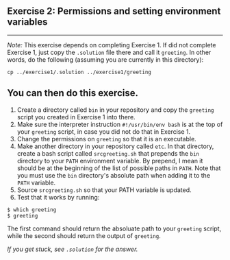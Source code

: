 ## Exercise 2: Permissions and setting environment variables

-------------------------------------------------------------------------------
*Note:* This exercise depends on completing Exercise 1. If did not complete
Exercise 1, just copy the `.solution` file there and call it `greeting`. In
other words, do the following (assuming you are currently in this directory):
```
cp ../exercise1/.solution ../exercise1/greeting
```
You can then do this exercise.
-------------------------------------------------------------------------------

1. Create a directory called `bin` in your repository and copy the `greeting` script you created in Exercise 1 into there. 
2. Make sure the interpreter instruction `#!/usr/bin/env bash` is at the top of your `greeting` script, in case you did not do that in Exercise 1.
3. Change the permissions on `greeting` so that it is an executable.
4. Make another directory in your repository called `etc`. In that directory, create a bash script called `srcgreeting.sh` that prepends the `bin` directory to your `PATH` environment variable. By prepend, I mean it should be at the beginning of the list of possible paths in `PATH`. Note that you must use the `bin` directory's absolute path when adding it to the `PATH` variable.
5. Source `srcgreeting.sh` so that your PATH variable is updated.
6. Test that it works by running:
```
$ which greeting
$ greeting
```
   The first command should return the absoluate path to your `greeting` script, while the second should return the output of `greeting`.

*If you get stuck, see `.solution` for the answer.*

